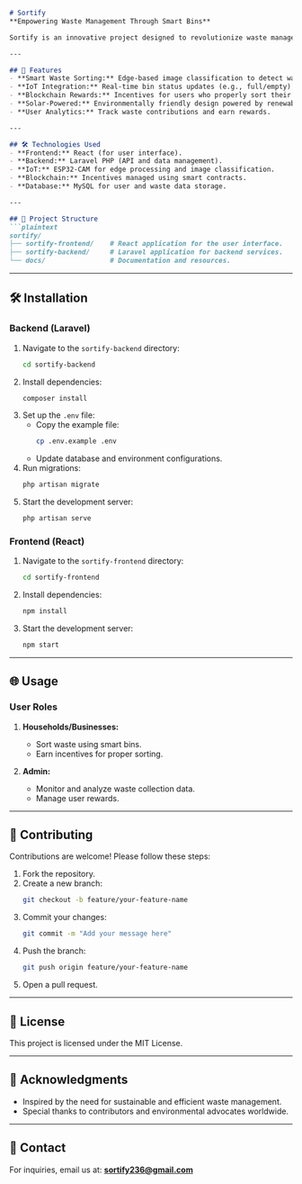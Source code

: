 ```markdown
# Sortify  
**Empowering Waste Management Through Smart Bins**  

Sortify is an innovative project designed to revolutionize waste management by utilizing smart bins equipped with image classification, IoT technology, and blockchain-based incentives. Our goal is to encourage proper waste sorting and recycling while reducing environmental impact.  

---

## 🚀 Features  
- **Smart Waste Sorting:** Edge-based image classification to detect waste types and guide proper bin usage.  
- **IoT Integration:** Real-time bin status updates (e.g., full/empty) and location tracking.  
- **Blockchain Rewards:** Incentives for users who properly sort their waste, recorded securely on the blockchain.  
- **Solar-Powered:** Environmentally friendly design powered by renewable energy.  
- **User Analytics:** Track waste contributions and earn rewards.  

---

## 🛠️ Technologies Used  
- **Frontend:** React (for user interface).  
- **Backend:** Laravel PHP (API and data management).  
- **IoT:** ESP32-CAM for edge processing and image classification.  
- **Blockchain:** Incentives managed using smart contracts.  
- **Database:** MySQL for user and waste data storage.  

---

## 📂 Project Structure  
```plaintext
sortify/
├── sortify-frontend/    # React application for the user interface.
├── sortify-backend/     # Laravel application for backend services.
└── docs/                # Documentation and resources.
```  

---

## 🛠️ Installation  

### Backend (Laravel)  
1. Navigate to the `sortify-backend` directory:  
   ```bash
   cd sortify-backend
   ```  
2. Install dependencies:  
   ```bash
   composer install
   ```  
3. Set up the `.env` file:  
   - Copy the example file:  
     ```bash
     cp .env.example .env
     ```  
   - Update database and environment configurations.  
4. Run migrations:  
   ```bash
   php artisan migrate
   ```  
5. Start the development server:  
   ```bash
   php artisan serve
   ```  

### Frontend (React)  
1. Navigate to the `sortify-frontend` directory:  
   ```bash
   cd sortify-frontend
   ```  
2. Install dependencies:  
   ```bash
   npm install
   ```  
3. Start the development server:  
   ```bash
   npm start
   ```  

---

## 🌐 Usage  

### User Roles  
1. **Households/Businesses:**  
   - Sort waste using smart bins.  
   - Earn incentives for proper sorting.  

2. **Admin:**  
   - Monitor and analyze waste collection data.  
   - Manage user rewards.  

---

## 🤝 Contributing  
Contributions are welcome! Please follow these steps:  
1. Fork the repository.  
2. Create a new branch:  
   ```bash
   git checkout -b feature/your-feature-name
   ```  
3. Commit your changes:  
   ```bash
   git commit -m "Add your message here"
   ```  
4. Push the branch:  
   ```bash
   git push origin feature/your-feature-name
   ```  
5. Open a pull request.  

---

## 📜 License  
This project is licensed under the MIT License.  

---

## 🌟 Acknowledgments  
- Inspired by the need for sustainable and efficient waste management.  
- Special thanks to contributors and environmental advocates worldwide.  

---

## 📧 Contact  
For inquiries, email us at: **sortify236@gmail.com**  
```

